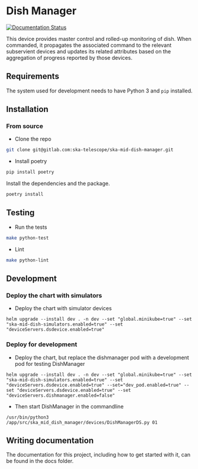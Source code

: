 Dish Manager
============

[![Documentation Status](https://readthedocs.org/projects/ska-telescope-ska-mid-dish-manager/badge/?version=latest)](https://developer.skao.int/projects/ska-mid-dish-manager/en/latest/?badge=latest)

This device provides master control and rolled-up monitoring of dish. When commanded, it propagates the associated command to the relevant subservient devices and updates its related attributes based on the aggregation of progress reported by those devices.

## Requirements

The system used for development needs to have Python 3 and `pip` installed.

## Installation

### From source

- Clone the repo

```bash
git clone git@gitlab.com:ska-telescope/ska-mid-dish-manager.git
```

- Install poetry

```bash
pip install poetry
```

Install the dependencies and the package.

```bash
poetry install
```

## Testing

- Run the tests

```bash
make python-test
```

- Lint

```bash
make python-lint
```

## Development

### Deploy the chart with simulators

- Deploy the chart with simulator devices

```
helm upgrade --install dev . -n dev --set "global.minikube=true" --set "ska-mid-dish-simulators.enabled=true" --set "deviceServers.dsdevice.enabled=true" 
```

### Deploy for development

- Deploy the chart, but replace the dishmanager pod with a development pod for testing DishManager

```
helm upgrade --install dev . -n dev --set "global.minikube=true" --set "ska-mid-dish-simulators.enabled=true" --set "deviceServers.dsdevice.enabled=true" --set="dev_pod.enabled=true" --set "deviceServers.dsdevice.enabled=true" --set "deviceServers.dishmanager.enabled=false" 
```

- Then start DishManager in the commandline

```
/usr/bin/python3 /app/src/ska_mid_dish_manager/devices/DishManagerDS.py 01
```

## Writing documentation

The documentation for this project, including how to get started with it, can be found in the docs folder.
